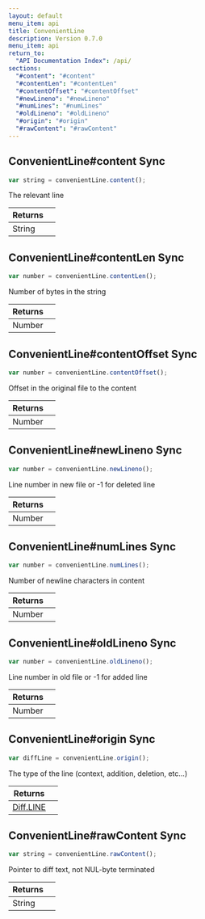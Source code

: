 ```yaml
---
layout: default
menu_item: api
title: ConvenientLine
description: Version 0.7.0
menu_item: api
return_to:
  "API Documentation Index": /api/
sections:
  "#content": "#content"
  "#contentLen": "#contentLen"
  "#contentOffset": "#contentOffset"
  "#newLineno": "#newLineno"
  "#numLines": "#numLines"
  "#oldLineno": "#oldLineno"
  "#origin": "#origin"
  "#rawContent": "#rawContent"
---
```


## <a name="content"></a><span>ConvenientLine#</span>content <span class="tags"><span class="sync">Sync</span></span>

```js
var string = convenientLine.content();
```

The relevant line

| Returns |  |
| --- | --- |
| String |  |

## <a name="contentLen"></a><span>ConvenientLine#</span>contentLen <span class="tags"><span class="sync">Sync</span></span>

```js
var number = convenientLine.contentLen();
```

Number of bytes in the string

| Returns |  |
| --- | --- |
| Number |  |

## <a name="contentOffset"></a><span>ConvenientLine#</span>contentOffset <span class="tags"><span class="sync">Sync</span></span>

```js
var number = convenientLine.contentOffset();
```

Offset in the original file to the content

| Returns |  |
| --- | --- |
| Number |  |

## <a name="newLineno"></a><span>ConvenientLine#</span>newLineno <span class="tags"><span class="sync">Sync</span></span>

```js
var number = convenientLine.newLineno();
```

Line number in new file or -1 for deleted line

| Returns |  |
| --- | --- |
| Number |  |

## <a name="numLines"></a><span>ConvenientLine#</span>numLines <span class="tags"><span class="sync">Sync</span></span>

```js
var number = convenientLine.numLines();
```

Number of newline characters in content

| Returns |  |
| --- | --- |
| Number |  |

## <a name="oldLineno"></a><span>ConvenientLine#</span>oldLineno <span class="tags"><span class="sync">Sync</span></span>

```js
var number = convenientLine.oldLineno();
```

Line number in old file or -1 for added line

| Returns |  |
| --- | --- |
| Number |  |

## <a name="origin"></a><span>ConvenientLine#</span>origin <span class="tags"><span class="sync">Sync</span></span>

```js
var diffLine = convenientLine.origin();
```

The type of the line (context, addition, deletion, etc...)

| Returns |  |
| --- | --- |
| [Diff.LINE](/api/diff/#LINE) |  |

## <a name="rawContent"></a><span>ConvenientLine#</span>rawContent <span class="tags"><span class="sync">Sync</span></span>

```js
var string = convenientLine.rawContent();
```

Pointer to diff text, not NUL-byte terminated

| Returns |  |
| --- | --- |
| String |  |

